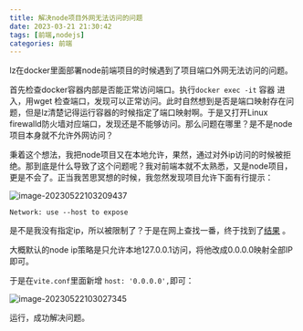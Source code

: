 ```yaml
---
title: 解决node项目外网无法访问的问题
date: 2023-03-21 21:30:42
tags: [前端,nodejs]
categories: 前端
---
```


lz在docker里面部署node前端项目的时候遇到了项目端口外网无法访问的问题。

首先检查docker容器内部是否能正常访问端口。执行`docker exec -it`  容器 进入，用wget 检查端口，发现可以正常访问。此时自然想到是否是端口映射存在问题，但是lz清楚记得运行容器的时候指定了端口映射啊。于是又打开Linux firewalld防火墙对应端口，发现还是不能够访问。那么问题在哪里？是不是node项目本身就不允许外网访问？

秉着这个想法，我把node项目又在本地允许，果然，通过对外ip访问的时候被拒绝。那到底是什么导致了这个问题呢？我对前端本就不太熟悉，又是node项目，更是不会了。正当我苦思冥想的时候，我忽然发现项目允许下面有行提示：

![image-20230522103209437](https://fastly.jsdelivr.net/gh/Echo-xzp/Resource/img/image-20230522103209437.png)

`Network: use --host to expose`

是不是我没有指定ip，所以被限制了？于是在网上查找一番，终于找到了[结果](https://blog.csdn.net/qq_41664096/article/details/118961381) 。

大概默认的node ip策略是只允许本地127.0.0.1访问，将他改成0.0.0.0映射全部IP即可。

于是在`vite.conf`里面新增 `host: '0.0.0.0',`即可：

![image-20230522103027345](https://fastly.jsdelivr.net/gh/Echo-xzp/Resource/img/image-20230522103027345.png)

运行，成功解决问题。
